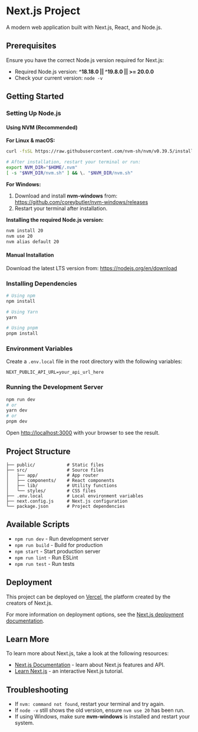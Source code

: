 # Next.js Project

A modern web application built with Next.js, React, and Node.js.

## Prerequisites

Ensure you have the correct Node.js version required for Next.js:
* Required Node.js version: **^18.18.0 || ^19.8.0 || >= 20.0.0**
* Check your current version: `node -v`

## Getting Started

### Setting Up Node.js

#### Using NVM (Recommended)

**For Linux & macOS:**
```bash
curl -fsSL https://raw.githubusercontent.com/nvm-sh/nvm/v0.39.5/install.sh | bash

# After installation, restart your terminal or run:
export NVM_DIR="$HOME/.nvm"
[ -s "$NVM_DIR/nvm.sh" ] && \. "$NVM_DIR/nvm.sh"
```

**For Windows:**
1. Download and install **nvm-windows** from: https://github.com/coreybutler/nvm-windows/releases
2. Restart your terminal after installation.

**Installing the required Node.js version:**
```bash
nvm install 20
nvm use 20
nvm alias default 20
```

#### Manual Installation

Download the latest LTS version from: https://nodejs.org/en/download

### Installing Dependencies

```bash
# Using npm
npm install

# Using Yarn
yarn

# Using pnpm
pnpm install
```

### Environment Variables

Create a `.env.local` file in the root directory with the following variables:
```
NEXT_PUBLIC_API_URL=your_api_url_here
```

### Running the Development Server

```bash
npm run dev
# or
yarn dev
# or
pnpm dev
```

Open [http://localhost:3000](http://localhost:3000) with your browser to see the result.

## Project Structure

```
├── public/            # Static files
├── src/               # Source files
│   ├── app/           # App router
│   ├── components/    # React components
│   ├── lib/           # Utility functions
│   └── styles/        # CSS files
├── .env.local         # Local environment variables
├── next.config.js     # Next.js configuration
└── package.json       # Project dependencies
```

## Available Scripts

- `npm run dev` - Run development server
- `npm run build` - Build for production
- `npm start` - Start production server
- `npm run lint` - Run ESLint
- `npm run test` - Run tests

## Deployment

This project can be deployed on [Vercel](https://vercel.com/), the platform created by the creators of Next.js.

For more information on deployment options, see the [Next.js deployment documentation](https://nextjs.org/docs/deployment).

## Learn More

To learn more about Next.js, take a look at the following resources:

- [Next.js Documentation](https://nextjs.org/docs) - learn about Next.js features and API.
- [Learn Next.js](https://nextjs.org/learn) - an interactive Next.js tutorial.

## Troubleshooting

- If `nvm: command not found`, restart your terminal and try again.
- If `node -v` still shows the old version, ensure `nvm use 20` has been run.
- If using Windows, make sure **nvm-windows** is installed and restart your system.
